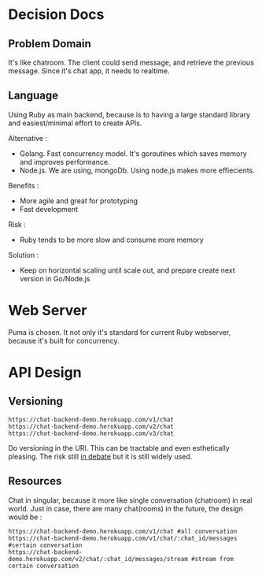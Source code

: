 # Decision Docs

## Problem Domain

It's like chatroom. The client could send message, and retrieve the previous message. Since it's chat app, it needs to realtime.

## Language

Using Ruby as main backend, because is to having a large standard library and easiest/minimal effort to create APIs.

Alternative :
- Golang. Fast concurrency model. It's goroutines which saves memory and improves performance.
- Node.js. We are using, mongoDb. Using node.js makes more effiecients.

Benefits :
- More agile and great for prototyping
- Fast development

Risk :
- Ruby tends to be more slow and consume more memory

Solution :
- Keep on horizontal scaling until scale out, and prepare create next version in Go/Node.js

# Web Server

Puma is chosen. It not only it's standard for current Ruby webserver, because it's built for concurrency.

# API Design

## Versioning

```
https://chat-backend-demo.herokuapp.com/v1/chat
https://chat-backend-demo.herokuapp.com/v2/chat
https://chat-backend-demo.herokuapp.com/v3/chat
```

Do versioning in the URI. This can be tractable and even esthetically pleasing. The risk still [in debate](https://stackoverflow.com/questions/389169/best-practices-for-api-versioning) but it is still widely used.

## Resources

Chat in singular, because it more like single conversation (chatroom) in real world. Just in case, there are many chat(rooms) in the future, the design would be :

```
https://chat-backend-demo.herokuapp.com/v1/chat #all conversation
https://chat-backend-demo.herokuapp.com/v1/chat/:chat_id/messages #certain conversation
https://chat-backend-demo.herokuapp.com/v2/chat/:chat_id/messages/stream #stream from certain conversation
```
